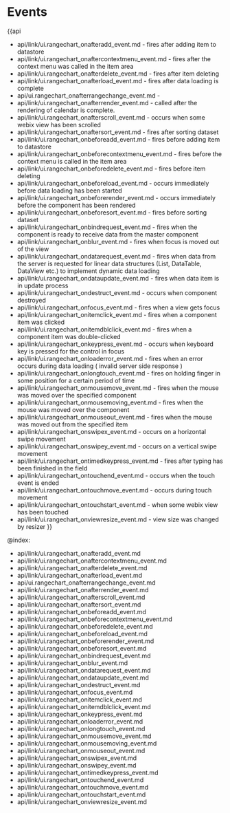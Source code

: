 Events
=======

{{api
- api/link/ui.rangechart_onafteradd_event.md - fires after adding item to datastore
- api/link/ui.rangechart_onaftercontextmenu_event.md - fires after the context menu was called in the item area
- api/link/ui.rangechart_onafterdelete_event.md - fires after item deleting
- api/link/ui.rangechart_onafterload_event.md - fires after data loading is complete
- api/ui.rangechart_onafterrangechange_event.md - 
- api/link/ui.rangechart_onafterrender_event.md - called after the rendering of calendar is complete.
- api/link/ui.rangechart_onafterscroll_event.md - occurs when some webix view has been scrolled
- api/link/ui.rangechart_onaftersort_event.md - fires after sorting dataset
- api/link/ui.rangechart_onbeforeadd_event.md - fires before adding item to datastore
- api/link/ui.rangechart_onbeforecontextmenu_event.md - fires before the context menu is called in the item area
- api/link/ui.rangechart_onbeforedelete_event.md - fires before item deleting
- api/link/ui.rangechart_onbeforeload_event.md - occurs immediately before data loading has been started
- api/link/ui.rangechart_onbeforerender_event.md - occurs immediately before the component has been rendered
- api/link/ui.rangechart_onbeforesort_event.md - fires before sorting dataset
- api/link/ui.rangechart_onbindrequest_event.md - fires when the component is ready to receive data from the master component
- api/link/ui.rangechart_onblur_event.md - fires when focus is moved out of the view
- api/link/ui.rangechart_ondatarequest_event.md - fires when data from the server is requested for linear data structures (List, DataTable, DataView etc.) to implement dynamic data loading
- api/link/ui.rangechart_ondataupdate_event.md - fires when data item is in update process
- api/link/ui.rangechart_ondestruct_event.md - occurs when component destroyed
- api/link/ui.rangechart_onfocus_event.md - fires when a view gets focus
- api/link/ui.rangechart_onitemclick_event.md - fires when a component item was clicked
- api/link/ui.rangechart_onitemdblclick_event.md - fires when a component item was double-clicked
- api/link/ui.rangechart_onkeypress_event.md - occurs when keyboard key is pressed for the control in focus
- api/link/ui.rangechart_onloaderror_event.md - fires when an error occurs during data loading ( invalid server side response )
- api/link/ui.rangechart_onlongtouch_event.md - fires on holding finger in some position for a certain period of time
- api/link/ui.rangechart_onmousemove_event.md - fires when the mouse was moved over the specified component
- api/link/ui.rangechart_onmousemoving_event.md - fires when the mouse was moved over the component
- api/link/ui.rangechart_onmouseout_event.md - fires when the mouse was moved out from the specified item
- api/link/ui.rangechart_onswipex_event.md - occurs on a horizontal swipe movement
- api/link/ui.rangechart_onswipey_event.md - occurs on a vertical swipe movement
- api/link/ui.rangechart_ontimedkeypress_event.md - fires after typing has been finished in the field
- api/link/ui.rangechart_ontouchend_event.md - occurs when the touch event is ended
- api/link/ui.rangechart_ontouchmove_event.md - occurs during touch movement
- api/link/ui.rangechart_ontouchstart_event.md - when some webix view has been touched
- api/link/ui.rangechart_onviewresize_event.md - view size was changed by resizer
}}

@index:
- api/link/ui.rangechart_onafteradd_event.md
- api/link/ui.rangechart_onaftercontextmenu_event.md
- api/link/ui.rangechart_onafterdelete_event.md
- api/link/ui.rangechart_onafterload_event.md
- api/ui.rangechart_onafterrangechange_event.md
- api/link/ui.rangechart_onafterrender_event.md
- api/link/ui.rangechart_onafterscroll_event.md
- api/link/ui.rangechart_onaftersort_event.md
- api/link/ui.rangechart_onbeforeadd_event.md
- api/link/ui.rangechart_onbeforecontextmenu_event.md
- api/link/ui.rangechart_onbeforedelete_event.md
- api/link/ui.rangechart_onbeforeload_event.md
- api/link/ui.rangechart_onbeforerender_event.md
- api/link/ui.rangechart_onbeforesort_event.md
- api/link/ui.rangechart_onbindrequest_event.md
- api/link/ui.rangechart_onblur_event.md
- api/link/ui.rangechart_ondatarequest_event.md
- api/link/ui.rangechart_ondataupdate_event.md
- api/link/ui.rangechart_ondestruct_event.md
- api/link/ui.rangechart_onfocus_event.md
- api/link/ui.rangechart_onitemclick_event.md
- api/link/ui.rangechart_onitemdblclick_event.md
- api/link/ui.rangechart_onkeypress_event.md
- api/link/ui.rangechart_onloaderror_event.md
- api/link/ui.rangechart_onlongtouch_event.md
- api/link/ui.rangechart_onmousemove_event.md
- api/link/ui.rangechart_onmousemoving_event.md
- api/link/ui.rangechart_onmouseout_event.md
- api/link/ui.rangechart_onswipex_event.md
- api/link/ui.rangechart_onswipey_event.md
- api/link/ui.rangechart_ontimedkeypress_event.md
- api/link/ui.rangechart_ontouchend_event.md
- api/link/ui.rangechart_ontouchmove_event.md
- api/link/ui.rangechart_ontouchstart_event.md
- api/link/ui.rangechart_onviewresize_event.md


